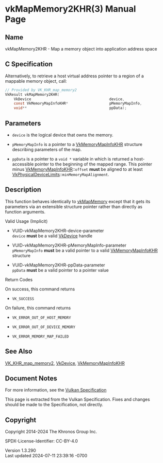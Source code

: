 # vkMapMemory2KHR(3) Manual Page

## Name

vkMapMemory2KHR - Map a memory object into application address space



## <a href="#_c_specification" class="anchor"></a>C Specification

Alternatively, to retrieve a host virtual address pointer to a region of
a mappable memory object, call:

``` c
// Provided by VK_KHR_map_memory2
VkResult vkMapMemory2KHR(
    VkDevice                                    device,
    const VkMemoryMapInfoKHR*                   pMemoryMapInfo,
    void**                                      ppData);
```

## <a href="#_parameters" class="anchor"></a>Parameters

- `device` is the logical device that owns the memory.

- `pMemoryMapInfo` is a pointer to a
  [VkMemoryMapInfoKHR](https://registry.khronos.org/vulkan/specs/1.3-extensions/man/html/VkMemoryMapInfoKHR.html) structure describing
  parameters of the map.

- `ppData` is a pointer to a `void *` variable in which is returned a
  host-accessible pointer to the beginning of the mapped range. This
  pointer minus [VkMemoryMapInfoKHR](https://registry.khronos.org/vulkan/specs/1.3-extensions/man/html/VkMemoryMapInfoKHR.html)::`offset`
  **must** be aligned to at least
  [VkPhysicalDeviceLimits](https://registry.khronos.org/vulkan/specs/1.3-extensions/man/html/VkPhysicalDeviceLimits.html)::`minMemoryMapAlignment`.

## <a href="#_description" class="anchor"></a>Description

This function behaves identically to [vkMapMemory](https://registry.khronos.org/vulkan/specs/1.3-extensions/man/html/vkMapMemory.html)
except that it gets its parameters via an extensible structure pointer
rather than directly as function arguments.

Valid Usage (Implicit)

- <a href="#VUID-vkMapMemory2KHR-device-parameter"
  id="VUID-vkMapMemory2KHR-device-parameter"></a>
  VUID-vkMapMemory2KHR-device-parameter  
  `device` **must** be a valid [VkDevice](https://registry.khronos.org/vulkan/specs/1.3-extensions/man/html/VkDevice.html) handle

- <a href="#VUID-vkMapMemory2KHR-pMemoryMapInfo-parameter"
  id="VUID-vkMapMemory2KHR-pMemoryMapInfo-parameter"></a>
  VUID-vkMapMemory2KHR-pMemoryMapInfo-parameter  
  `pMemoryMapInfo` **must** be a valid pointer to a valid
  [VkMemoryMapInfoKHR](https://registry.khronos.org/vulkan/specs/1.3-extensions/man/html/VkMemoryMapInfoKHR.html) structure

- <a href="#VUID-vkMapMemory2KHR-ppData-parameter"
  id="VUID-vkMapMemory2KHR-ppData-parameter"></a>
  VUID-vkMapMemory2KHR-ppData-parameter  
  `ppData` **must** be a valid pointer to a pointer value

Return Codes

On success, this command returns  
- `VK_SUCCESS`

On failure, this command returns  
- `VK_ERROR_OUT_OF_HOST_MEMORY`

- `VK_ERROR_OUT_OF_DEVICE_MEMORY`

- `VK_ERROR_MEMORY_MAP_FAILED`

## <a href="#_see_also" class="anchor"></a>See Also

[VK_KHR_map_memory2](https://registry.khronos.org/vulkan/specs/1.3-extensions/man/html/VK_KHR_map_memory2.html),
[VkDevice](https://registry.khronos.org/vulkan/specs/1.3-extensions/man/html/VkDevice.html), [VkMemoryMapInfoKHR](https://registry.khronos.org/vulkan/specs/1.3-extensions/man/html/VkMemoryMapInfoKHR.html)

## <a href="#_document_notes" class="anchor"></a>Document Notes

For more information, see the <a
href="https://registry.khronos.org/vulkan/specs/1.3-extensions/html/vkspec.html#vkMapMemory2KHR"
target="_blank" rel="noopener">Vulkan Specification</a>

This page is extracted from the Vulkan Specification. Fixes and changes
should be made to the Specification, not directly.

## <a href="#_copyright" class="anchor"></a>Copyright

Copyright 2014-2024 The Khronos Group Inc.

SPDX-License-Identifier: CC-BY-4.0

Version 1.3.290  
Last updated 2024-07-11 23:39:16 -0700
